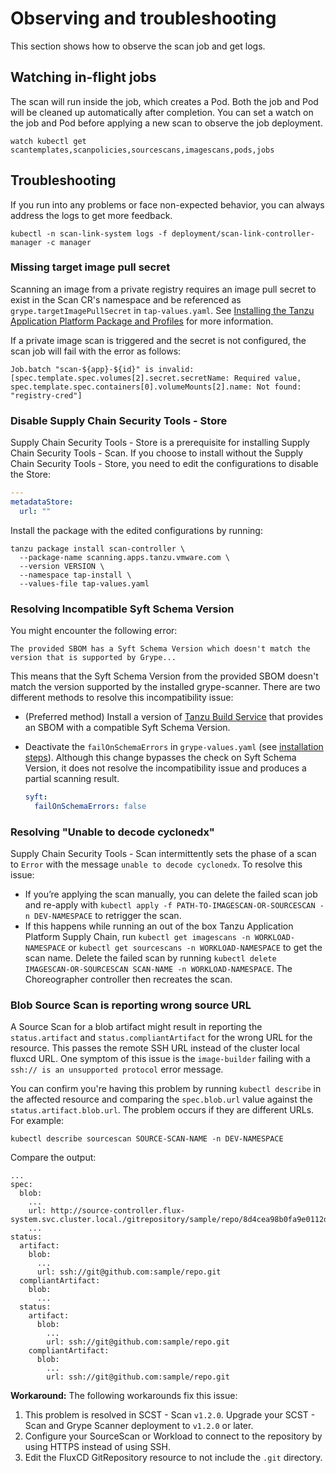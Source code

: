# Observing and troubleshooting

This section shows how to observe the scan job and get logs.


## <a id="watch-inflight-jobs"></a> Watching in-flight jobs

The scan will run inside the job, which creates a Pod. Both the job and Pod will be cleaned up
automatically after completion.
You can set a watch on the job and Pod before applying a new scan to observe the job deployment.

```console
watch kubectl get scantemplates,scanpolicies,sourcescans,imagescans,pods,jobs
```


## <a id="troubleshooting"></a> Troubleshooting

If you run into any problems or face non-expected behavior, you can always address the logs to get
more feedback.

```console
kubectl -n scan-link-system logs -f deployment/scan-link-controller-manager -c manager
```

### <a id="miss-img-ps"></a> Missing target image pull secret

Scanning an image from a private registry requires an image pull secret to exist in the Scan CR's
namespace and be referenced as `grype.targetImagePullSecret` in `tap-values.yaml`.
See [Installing the Tanzu Application Platform Package and Profiles](../install.md) for more
information.

If a private image scan is triggered and the secret is not configured, the scan job will fail with
the error as follows:

```console
Job.batch "scan-${app}-${id}" is invalid: [spec.template.spec.volumes[2].secret.secretName: Required value, spec.template.spec.containers[0].volumeMounts[2].name: Not found: "registry-cred"]
```

### <a id="diasble-scst-store"></a> Disable Supply Chain Security Tools - Store

Supply Chain Security Tools - Store is a prerequisite for installing Supply Chain Security Tools - Scan.
If you choose to install without the Supply Chain Security Tools - Store,  you need to edit the
configurations to disable the Store:

  ```yaml
  ---
  metadataStore:
    url: ""
  ```

  Install the package with the edited configurations by running:

  ```console
  tanzu package install scan-controller \
    --package-name scanning.apps.tanzu.vmware.com \
    --version VERSION \
    --namespace tap-install \
    --values-file tap-values.yaml
  ```

### <a id="incompatible-syft-schema-version"></a> Resolving Incompatible Syft Schema Version

  You might encounter the following error:

  ```console
  The provided SBOM has a Syft Schema Version which doesn't match the version that is supported by Grype...
  ```

  This means that the Syft Schema Version from the provided SBOM doesn't match the version supported by the installed grype-scanner. There are two different methods to resolve this incompatibility issue:

  - (Preferred method) Install a version of [Tanzu Build Service](../tanzu-build-service/tbs-about.md) that provides an SBOM with a compatible Syft Schema Version.
  - Deactivate the `failOnSchemaErrors` in `grype-values.yaml` (see [installation steps](install-scst-scan.md)). Although this change bypasses the check on Syft Schema Version, it does not resolve the incompatibility issue and produces a partial scanning result.

    ```yaml
    syft:
      failOnSchemaErrors: false
    ```

### <a id="unable-to-decode-cyclonedx"></a> Resolving "Unable to decode cyclonedx"

Supply Chain Security Tools - Scan intermittently sets the phase of a scan to `Error` with the message `unable to decode cyclonedx`. To resolve this issue:

* If you’re applying the scan manually, you can delete the failed scan job and re-apply with `kubectl apply -f PATH-TO-IMAGESCAN-OR-SOURCESCAN -n DEV-NAMESPACE` to retrigger the scan.
* If this happens while running an out of the box Tanzu Application Platform Supply Chain, run `kubectl get imagescans -n WORKLOAD-NAMESPACE` or `kubectl get sourcescans -n WORKLOAD-NAMESPACE` to get the scan name. Delete the failed scan by running `kubectl delete IMAGESCAN-OR-SOURCESCAN SCAN-NAME -n WORKLOAD-NAMESPACE`. The Choreographer controller then recreates the scan.

### <a id="reporting-wrong-blob-url"></a> Blob Source Scan is reporting wrong source URL

A Source Scan for a blob artifact might result in reporting the `status.artifact` and `status.compliantArtifact` for the wrong URL for the resource. This passes the remote SSH URL instead of the cluster local fluxcd URL. One symptom of this issue is the `image-builder` failing with a `ssh:// is an unsupported protocol` error message.

You can confirm you're having this problem by running `kubectl describe` in the
affected resource and comparing the `spec.blob.url` value against the `status.artifact.blob.url`.
The problem occurs if they are different URLs. For example:

```console
kubectl describe sourcescan SOURCE-SCAN-NAME -n DEV-NAMESPACE
```

Compare the output:

```console
...
spec:
  blob:
    ...
    url: http://source-controller.flux-system.svc.cluster.local./gitrepository/sample/repo/8d4cea98b0fa9e0112d58414099d0229f190f7f1.tar.gz
    ...
status:
  artifact:
    blob:
      ...
      url: ssh://git@github.com:sample/repo.git
  compliantArtifact:
    blob:
      ...
  status:
    artifact:
      blob:
        ...
        url: ssh://git@github.com:sample/repo.git
    compliantArtifact:
      blob:
        ...
        url: ssh://git@github.com:sample/repo.git
```

**Workaround:** The following workarounds fix this issue:

1. This problem is resolved in SCST - Scan `v1.2.0`. Upgrade your SCST - Scan and Grype Scanner deployment to `v1.2.0` or later.
2. Configure your SourceScan or Workload to connect to the repository by using HTTPS instead of using SSH.
3. Edit the FluxCD GitRepository resource to not include the `.git` directory.

